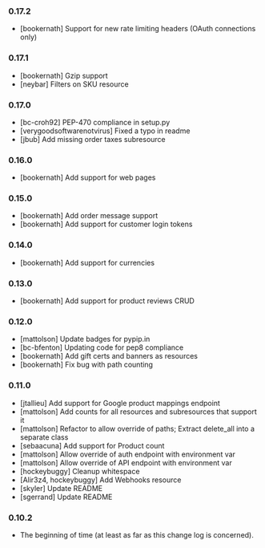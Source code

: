 ### 0.17.2
* [bookernath] Support for new rate limiting headers (OAuth connections only)

### 0.17.1
* [bookernath] Gzip support
* [neybar] Filters on SKU resource

### 0.17.0
* [bc-croh92] PEP-470 compliance in setup.py
* [verygoodsoftwarenotvirus] Fixed a typo in readme
* [jbub] Add missing order taxes subresource

### 0.16.0
* [bookernath] Add support for web pages

### 0.15.0
* [bookernath] Add order message support
* [bookernath] Add support for customer login tokens

### 0.14.0
* [bookernath] Add support for currencies

### 0.13.0
* [bookernath] Add support for product reviews CRUD

### 0.12.0
* [mattolson] Update badges for pypip.in
* [bc-bfenton] Updating code for pep8 compliance
* [bookernath] Add gift certs and banners as resources
* [bookernath] Fix bug with path counting

### 0.11.0

* [jtallieu] Add support for Google product mappings endpoint
* [mattolson] Add counts for all resources and subresources that support it
* [mattolson] Refactor to allow override of paths; Extract delete_all into a separate class
* [sebaacuna] Add support for Product count
* [mattolson] Allow override of auth endpoint with environment var
* [mattolson] Allow override of API endpoint with environment var
* [hockeybuggy] Cleanup whitespace
* [Alir3z4, hockeybuggy] Add Webhooks resource
* [skyler] Update README
* [sgerrand] Update README


### 0.10.2

* The beginning of time (at least as far as this change log is concerned).
